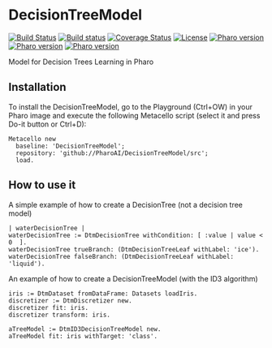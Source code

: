 # DecisionTreeModel
[![Build Status](https://travis-ci.org/PharoAI/DecisionTreeModel.svg?branch=master)](https://travis-ci.org/PharoAI/DecisionTreeModel)
[![Build status](https://ci.appveyor.com/api/projects/status/lei4kwl665hmki65?svg=true)](https://ci.appveyor.com/project/evd995/decisiontreemodel)
[![Coverage Status](https://coveralls.io/repos/github/PharoAI/DecisionTreeModel/badge.svg?branch=master)](https://coveralls.io/github/PharoAI/DecisionTreeModel?branch=master)
[![License](https://img.shields.io/badge/license-MIT-blue.svg)](https://raw.githubusercontent.com/PharoAI/DecisionTreeModel/master/LICENSE)
[![Pharo version](https://img.shields.io/badge/Pharo-7.0-%23aac9ff.svg)](https://pharo.org/download)
[![Pharo version](https://img.shields.io/badge/Pharo-8.0-%23aac9ff.svg)](https://pharo.org/download)
[![Pharo version](https://img.shields.io/badge/Pharo-9.0-%23aac9ff.svg)](https://pharo.org/download)

Model for Decision Trees Learning in Pharo





## Installation

To install the DecisionTreeModel, go to the Playground (Ctrl+OW) in your Pharo image and execute the following Metacello script (select it and press Do-it button or Ctrl+D):

```Smalltalk
Metacello new
  baseline: 'DecisionTreeModel';
  repository: 'github://PharoAI/DecisionTreeModel/src';
  load.
```


## How to use it

A simple example of how to create a DecisionTree (not a decision tree model)

```Smalltalk
| waterDecisionTree |
waterDecisionTree := DtmDecisionTree withCondition: [ :value | value < 0  ].
waterDecisionTree trueBranch: (DtmDecisionTreeLeaf withLabel: 'ice').
waterDecisionTree falseBranch: (DtmDecisionTreeLeaf withLabel: 'liquid').		
```



An example of how to create a DecisionTreeModel (with the ID3 algorithm)
```
iris := DtmDataset fromDataFrame: Datasets loadIris.
discretizer := DtmDiscretizer new.
discretizer fit: iris.
discretizer transform: iris.

aTreeModel := DtmID3DecisionTreeModel new.
aTreeModel fit: iris withTarget: 'class'.
```
